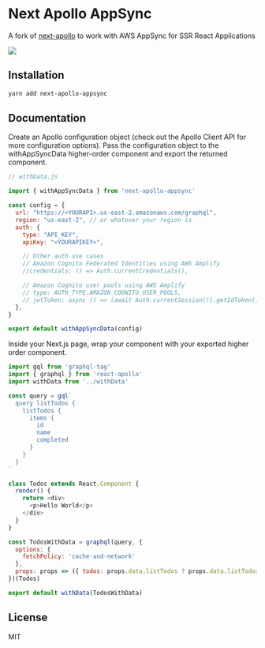 # Next Apollo AppSync
A fork of [next-apollo](https://github.com/adamsoffer/next-apollo) to work with AWS AppSync for SSR React Applications

![](https://s3.amazonaws.com/aws-mobile-hub-images/nextjs.jpg)

## Installation

```bash
yarn add next-apollo-appsync
```

## Documentation
Create an Apollo configuration object (check out the Apollo Client API for more configuration options). Pass the configuration object to the withAppSyncData higher-order component and export the returned component.

```js
// withData.js

import { withAppSyncData } from 'next-apollo-appsync'

const config = {
  url: "https://<YOURAPI>.us-east-2.amazonaws.com/graphql",
  region: "us-east-2", // or whatever your region is
  auth: {
    type: "API_KEY", 
    apiKey: "<YOURAPIKEY>",

    // Other auth use cases
    // Amazon Cognito Federated Identities using AWS Amplify
    //credentials: () => Auth.currentCredentials(),

    // Amazon Cognito user pools using AWS Amplify
    // type: AUTH_TYPE.AMAZON_COGNITO_USER_POOLS,
    // jwtToken: async () => (await Auth.currentSession()).getIdToken().getJwtToken(),
  },
}

export default withAppSyncData(config)
```

Inside your Next.js page, wrap your component with your exported higher order component.

```js
import gql from 'graphql-tag'
import { graphql } from 'react-apollo'
import withData from '../withData'

const query = gql`
  query listTodos {
    listTodos {
      items {
        id
        name
        completed
      }
    }
  }
`

class Todos extends React.Component {
  render() {
    return <div>
      <p>Hello World</p>
    </div>
  }
}

const TodosWithData = graphql(query, {
  options: {
    fetchPolicy: 'cache-and-network'
  },
  props: props => ({ todos: props.data.listTodos ? props.data.listTodos.items : [] })
})(Todos)

export default withData(TodosWithData)
```

## License

MIT
